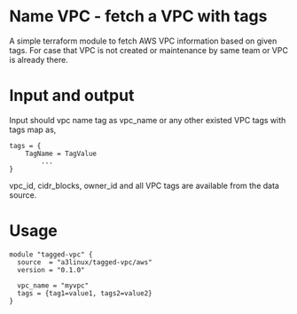 Name VPC - fetch a VPC with tags
=========================================

A simple terraform module to fetch AWS VPC information based on given tags.
For case that VPC is not created or maintenance by same team or VPC is already there.

# Input and output

Input should vpc name tag as vpc_name or any other existed VPC tags with tags map as, 

```
tags = {
    TagName = TagValue
        ...
}
```

vpc_id, cidr_blocks, owner_id and all VPC tags are available from the data source.

# Usage

````
module "tagged-vpc" {
  source  = "a3linux/tagged-vpc/aws"
  version = "0.1.0"
  
  vpc_name = "myvpc"
  tags = {tag1=value1, tags2=value2}
}
````
